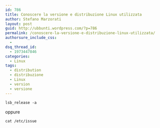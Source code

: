 ```yaml
---
id: 786
title: Conoscere la versione e distribuzione Linux utilizzata
author: Stefano Marzorati
layout: post
guid: http://ubbunti.wordpress.com/?p=786
permalink: /conoscere-la-versione-e-distribuzione-linux-utilizzata/
authorsure_include_css:
  - 
dsq_thread_id:
  - 1973447846
categories:
  - Linux
tags:
  - distribution
  - distribuzione
  - Linux
  - version
  - versione
---
```

`lsb_release -a`

oppure

`cat /etc/issue`